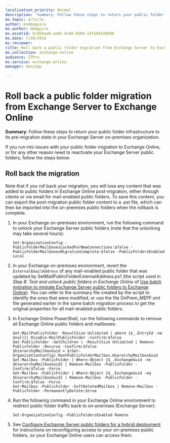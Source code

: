 ```yaml
---
localization_priority: Normal
description: 'Summary: Follow these steps to return your public folder infrastructure to its pre-migration state in your Exchange Server on-premises organization.'
ms.topic: article
author: msdmaguire
ms.author: dmaguire
ms.assetid: bcd54aa0-aa45-4c68-b504-1475842d4b96
ms.date: 7/20/2018
ms.reviewer: 
title: Roll back a public folder migration from Exchange Server to Exchange Online
ms.collection: exchange-online
audience: ITPro
ms.service: exchange-online
manager: dansimp

---
```


# Roll back a public folder migration from Exchange Server to Exchange Online

**Summary**: Follow these steps to return your public folder infrastructure to its pre-migration state in your Exchange Server on-premises organization.

If you run into issues with your public folder migration to Exchange Online, or for any other reason need to reactivate your Exchange Server public folders, follow the steps below.

## Roll back the migration
<a name="Rollbackmigration"> </a>

Note that if you roll back your migration, you will lose any content that was added to public folders in Exchange Online post-migration, either through clients or via email for mail-enabled public folders. To save this content, you can export the post-migration public folder content to a .pst file, which can then be imported into the on-premises public folders when the rollback is complete.

1. In your Exchange on-premises environment, run the following command to unlock your Exchange Server public folders (note that the unlocking may take several hours):

   ```
   Set-OrganizationConfig -PublicFolderMailboxesLockedForNewConnections:$false -PublicFolderMailboxesMigrationComplete:$false -PublicFoldersEnabled Local
   ```

2. In your Exchange on-premises environment, revert the `ExternalEmailAddress` of any mail-enabled public folder that was updated by SetMailPublicFolderExternalAddress.ps1 (the script used in *Step 8: Test and unlock public folders in Exchange Online* of [Use batch migration to migrate Exchange Server public folders to Exchange Online](batch-migration-of-exchange-2013-public-folders.md)). You can refer to the summary file created by the script to identify the ones that were modified, or use the file OnPrem_MEPF.xml file generated earlier in the same batch migration process to get the original properties for all mail-enabled public folders.

3. In Exchange Online PowerShell, run the following commands to remove all Exchange Online public folders and mailboxes:

   ```
   Get-MailPublicFolder -ResultSize Unlimited | where {$_.EntryId -ne $null}| Disable-MailPublicFolder -Confirm:$false
   Get-PublicFolder -GetChildren \ -ResultSize Unlimited | Remove-PublicFolder -Recurse -Confirm:$false
   $hierarchyMailboxGuid = $(Get-OrganizationConfig).RootPublicFolderMailbox.HierarchyMailboxGuid
   Get-Mailbox -PublicFolder | Where-Object {$_.ExchangeGuid -ne $hierarchyMailboxGuid} | Remove-Mailbox -PublicFolder -Confirm:$false -Force
   Get-Mailbox -PublicFolder | Where-Object {$_.ExchangeGuid -eq $hierarchyMailboxGuid} | Remove-Mailbox -PublicFolder -Confirm:$false -Force
   Get-Mailbox -PublicFolder -SoftDeletedMailbox | Remove-Mailbox -PublicFolder -PermanentlyDelete:$true
   ```

4. Run the following command in your Exchange Online environment to redirect public folder traffic back to on-premises (Exchange Server):

   ```
   Set-OrganizationConfig -PublicFoldersEnabled Remote
   ```

5. See [Configure Exchange Server public folders for a hybrid deployment](set-up-modern-hybrid-public-folders.md) for instructions on reconfiguring access to your on-premises public folders, so your Exchange Online users can access them.

